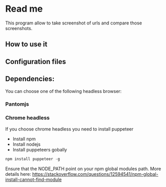 ﻿# Read me
This program allow to take screenshot of urls and compare those screenshots.

## How to use it

## Configuration files


## Dependencies:
You can choose one of the following headless browser:

### Pantomjs

### Chrome headless
If you choose chrome headless you need to install puppeteer

* Install npm
* Install nodejs
* Install puppeteers gobally
```Powershell
npm install puppeteer -g
```

Ensure that the NODE_PATH point on your npm global modules path. More details here: https://stackoverflow.com/questions/12594541/npm-global-install-cannot-find-module


